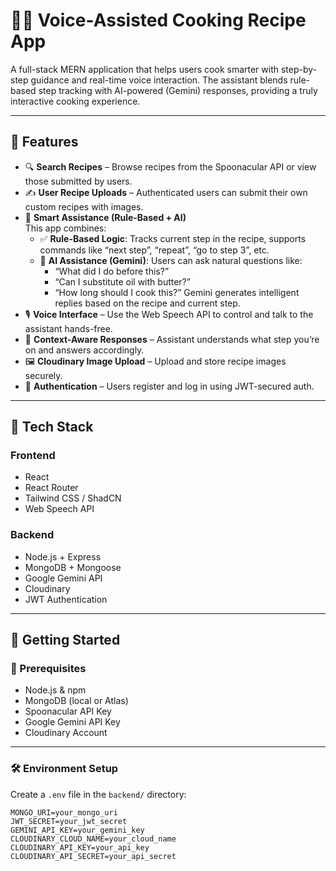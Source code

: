 # 👩‍🍳 Voice-Assisted Cooking Recipe App

A full-stack MERN application that helps users cook smarter with step-by-step guidance and real-time voice interaction. The assistant blends rule-based step tracking with AI-powered (Gemini) responses, providing a truly interactive cooking experience.

---

## 🔧 Features

- 🔍 **Search Recipes** – Browse recipes from the Spoonacular API or view those submitted by users.
- ✍️ **User Recipe Uploads** – Authenticated users can submit their own custom recipes with images.
- 🧠 **Smart Assistance (Rule-Based + AI)**  
  This app combines:
  - ✅ **Rule-Based Logic**: Tracks current step in the recipe, supports commands like “next step”, “repeat”, “go to step 3”, etc.
  - 🤖 **AI Assistance (Gemini)**: Users can ask natural questions like:
    - “What did I do before this?”
    - “Can I substitute oil with butter?”
    - “How long should I cook this?”
    Gemini generates intelligent replies based on the recipe and current step.
- 🎙 **Voice Interface** – Use the Web Speech API to control and talk to the assistant hands-free.
- 💬 **Context-Aware Responses** – Assistant understands what step you’re on and answers accordingly.
- 🖼️ **Cloudinary Image Upload** – Upload and store recipe images securely.
- 🔐 **Authentication** – Users register and log in using JWT-secured auth.

---

## 🧱 Tech Stack

### Frontend
- React
- React Router
- Tailwind CSS / ShadCN
- Web Speech API

### Backend
- Node.js + Express
- MongoDB + Mongoose
- Google Gemini API
- Cloudinary
- JWT Authentication

---

## 🚀 Getting Started

### 🔗 Prerequisites

- Node.js & npm
- MongoDB (local or Atlas)
- Spoonacular API Key
- Google Gemini API Key
- Cloudinary Account

---

### 🛠 Environment Setup

Create a `.env` file in the `backend/` directory:

```env
MONGO_URI=your_mongo_uri
JWT_SECRET=your_jwt_secret
GEMINI_API_KEY=your_gemini_key
CLOUDINARY_CLOUD_NAME=your_cloud_name
CLOUDINARY_API_KEY=your_api_key
CLOUDINARY_API_SECRET=your_api_secret
